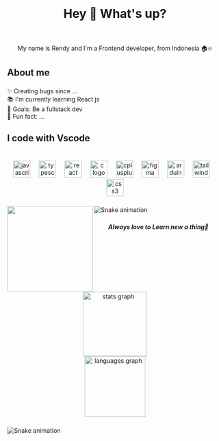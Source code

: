 <br clear="both">

<h1 align="center">Hey 👋 What's up?</h1>

###

<br clear="both">

<p align="center">My name is Rendy and I'm a Frontend developer, from Indonesia 🏠🔥</p>

###

<h2 align="left">About me</h2>

###

<p align="left">✨ Creating bugs since ...<br>📚 I'm currently learning React js<br>🎯 Goals: Be a fullstack dev<br>🎲 Fun fact: ...</p>

###

<h2 align="left">I code with Vscode</h2>

###

<br clear="both">

<div align="center">
  <img src="https://cdn.jsdelivr.net/gh/devicons/devicon/icons/javascript/javascript-original.svg" height="40" alt="javascript logo"  />
  <img width="12" />
  <img src="https://cdn.jsdelivr.net/gh/devicons/devicon/icons/typescript/typescript-original.svg" height="40" alt="typescript logo"  />
  <img width="12" />
  <img src="https://cdn.jsdelivr.net/gh/devicons/devicon/icons/react/react-original.svg" height="40" alt="react logo"  />
  <img width="12" />
  <img src="https://cdn.jsdelivr.net/gh/devicons/devicon/icons/c/c-original.svg" height="40" alt="c logo"  />
  <img width="12" />
  <img src="https://cdn.jsdelivr.net/gh/devicons/devicon/icons/cplusplus/cplusplus-original.svg" height="40" alt="cplusplus logo"  />
  <img width="12" />
  <img src="https://cdn.jsdelivr.net/gh/devicons/devicon/icons/figma/figma-original.svg" height="40" alt="figma logo"  />
  <img width="12" />
  <img src="https://cdn.jsdelivr.net/gh/devicons/devicon/icons/arduino/arduino-original.svg" height="40" alt="arduino logo"  />
  <img width="12" />
  <img src="https://cdn.jsdelivr.net/gh/devicons/devicon/icons/tailwindcss/tailwindcss-original-wordmark.svg" height="40" alt="tailwindcss logo"  />
  <img width="12" />
  <img src="https://cdn.jsdelivr.net/gh/devicons/devicon/icons/css3/css3-original.svg" height="40" alt="css3 logo"  />
</div>

###

<img align="left" height="200" src="https://i.pinimg.com/originals/3e/9b/25/3e9b25811c481fb8a3d6c87f8ac7a857.gif"  />

###

<img src="https://raw.githubusercontent.com/erza-503/erza-503/output/snake.svg" alt="Snake animation" />

###

<h5 align="center">Always love to Learn new  a thing📃</h5>

###

<br clear="both">

<div align="center">
  <img src="https://github-readme-stats.vercel.app/api?username=erza-503&hide_title=false&hide_rank=false&show_icons=true&include_all_commits=true&count_private=true&disable_animations=false&theme=dracula&locale=en&hide_border=false&order=1" height="150" alt="stats graph" /> <br>
  <img src="https://github-readme-stats.vercel.app/api/top-langs?username=erza-503&locale=en&hide_title=true&layout=compact&card_width=320&langs_count=5&theme=radical&hide_border=false&order=2" height="142" alt="languages graph"  />
</div>

###

<img src="https://raw.githubusercontent.com/erza-503/erza-503/output/snake.svg" alt="Snake animation" />

###
